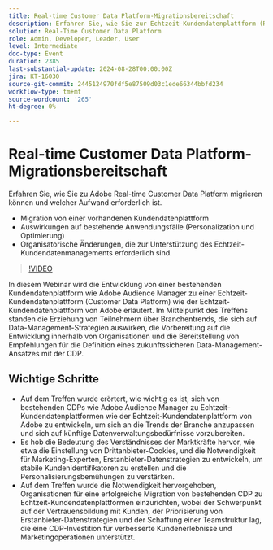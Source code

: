 ```yaml
---
title: Real-time Customer Data Platform-Migrationsbereitschaft
description: Erfahren Sie, wie Sie zur Echtzeit-Kundendatenplattform (RTCDP) migrieren können und welcher Aufwand erforderlich ist:- Migrieren von einer bestehenden CDP - Auswirkungen auf bestehende Anwendungsfälle (Personalization und Optimierung) - Organisationsänderungen, die zur Unterstützung des Echtzeit-Kundendatenmanagements erforderlich sind.
solution: Real-Time Customer Data Platform
role: Admin, Developer, Leader, User
level: Intermediate
doc-type: Event
duration: 2385
last-substantial-update: 2024-08-28T00:00:00Z
jira: KT-16030
source-git-commit: 2445124970fdf5e87509d03c1ede66344bbfd234
workflow-type: tm+mt
source-wordcount: '265'
ht-degree: 0%

---
```



# Real-time Customer Data Platform-Migrationsbereitschaft

Erfahren Sie, wie Sie zu Adobe Real-time Customer Data Platform migrieren können und welcher Aufwand erforderlich ist.

* Migration von einer vorhandenen Kundendatenplattform
* Auswirkungen auf bestehende Anwendungsfälle (Personalization und Optimierung)
* Organisatorische Änderungen, die zur Unterstützung des Echtzeit-Kundendatenmanagements erforderlich sind.

>[!VIDEO](https://video.tv.adobe.com/v/3432995/?learn=on)

In diesem Webinar wird die Entwicklung von einer bestehenden Kundendatenplattform wie Adobe Audience Manager zu einer Echtzeit-Kundendatenplattform (Customer Data Platform) wie der Echtzeit-Kundendatenplattform von Adobe erläutert. Im Mittelpunkt des Treffens standen die Erziehung von Teilnehmern über Branchentrends, die sich auf Data-Management-Strategien auswirken, die Vorbereitung auf die Entwicklung innerhalb von Organisationen und die Bereitstellung von Empfehlungen für die Definition eines zukunftssicheren Data-Management-Ansatzes mit der CDP.

## Wichtige Schritte

* Auf dem Treffen wurde erörtert, wie wichtig es ist, sich von bestehenden CDPs wie Adobe Audience Manager zu Echtzeit-Kundendatenplattformen wie der Echtzeit-Kundendatenplattform von Adobe zu entwickeln, um sich an die Trends der Branche anzupassen und sich auf künftige Datenverwaltungsbedürfnisse vorzubereiten.
* Es hob die Bedeutung des Verständnisses der Marktkräfte hervor, wie etwa die Einstellung von Drittanbieter-Cookies, und die Notwendigkeit für Marketing-Experten, Erstanbieter-Datenstrategien zu entwickeln, um stabile Kundenidentifikatoren zu erstellen und die Personalisierungsbemühungen zu verstärken.
* Auf dem Treffen wurde die Notwendigkeit hervorgehoben, Organisationen für eine erfolgreiche Migration von bestehenden CDP zu Echtzeit-Kundendatenplattformen einzurichten, wobei der Schwerpunkt auf der Vertrauensbildung mit Kunden, der Priorisierung von Erstanbieter-Datenstrategien und der Schaffung einer Teamstruktur lag, die eine CDP-Investition für verbesserte Kundenerlebnisse und Marketingoperationen unterstützt.

